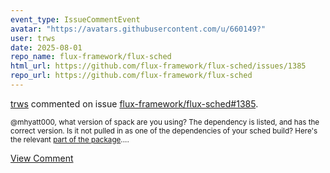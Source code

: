 ```yaml
---
event_type: IssueCommentEvent
avatar: "https://avatars.githubusercontent.com/u/660149?"
user: trws
date: 2025-08-01
repo_name: flux-framework/flux-sched
html_url: https://github.com/flux-framework/flux-sched/issues/1385
repo_url: https://github.com/flux-framework/flux-sched
---
```


<a href='https://github.com/trws' target='_blank'>trws</a> commented on issue <a href='https://github.com/flux-framework/flux-sched/issues/1385' target='_blank'>flux-framework/flux-sched#1385</a>.

<small>@mhyatt000, what version of spack are you using? The dependency is listed, and has the correct version.  Is it not pulled in as one of the dependencies of your sched build? Here's the relevant [part of the package](https://github.com/spack/spack-packages/blob/develop/repos/spack_repo/builtin/packages/flux_sched/package.py#L74)....</small>

<a href='https://github.com/flux-framework/flux-sched/issues/1385' target='_blank'>View Comment</a>